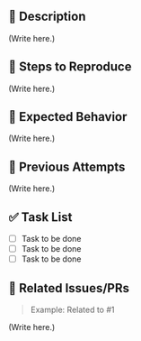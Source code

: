 ## 📝 Description

<!--
   Detail what the purpose of this issue is, what it aims to address.
   Example: "Fixing broken links on homepage..."
-->

(Write here.)

## 🚀 Steps to Reproduce

<!--
   If the issue is related to a bug or error, include steps to reproduce the issue here.
   Example: "1. Visit homepage. 2. Click on 'About Us' link. 3. Observe broken link..."
-->

(Write here.)

## 👀 Expected Behavior

<!--
   If the issue is related to a bug or error, describe the expected behavior.
   Example: "The 'About Us' link should direct users to the correct page..."
-->

(Write here.)

## 🤔 Previous Attempts

<!--
   If you have attempted to solve this issue before, describe what you have tried here.
   Example: "I have tried clearing my browser cache and cookies, but the issue still persists."
-->

(Write here.)

## ✅ Task List

- [ ] Task to be done
- [ ] Task to be done
- [ ] Task to be done

## 🔗 Related Issues/PRs

> Example: Related to #1

(Write here.)